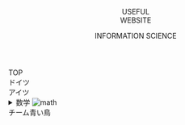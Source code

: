 <!DOCTYPE html>
<html lang="ja">
<script src="https://ajax.googleapis.com/ajax/libs/jquery/3.3.1/jquery.min.js"></script>

<head>
  <meta charset="UTF-8">
  <link rel="stylesheet" href="style.css" />
  <meta name="viewport" content="width=device-width, initial-scale=1.0">
  <title>情報科学科お役立ちサイト</title>
</head>

<body>
  <header>
    <div class="head">
      <p>USEFUL<br><span class="website">WEBSITE</span></p>	
      <div class="name">INFORMATION SCIENCE</div>
  </header>
  <div id="menu-bar">
    <div>TOP</div>
    <div>ドイツ</div>
    <div>アイツ</div>
  </div>



  <div class="subject">
    <details>
      <summary>
        数学
        <span class="badge"><img src="images/math.png" alt="math" class="math"></span>
      </summary>

      <div class="container">
        <p>
          <a href="https://matrixcalc.org/ja/">行列計算機</a><br>
          行列に関連する様々な計算を行ってくれるサイトです。過程も含めて記述してくれます。<br>
          後述のWolframAlphaも便利ですが、行列に関してはこちらの方が使いやすいかと思います。<br>
          某講義で解答が配布されず困っている方も多いかと思いますが、これを使えば理解できるはずです。<br>
        </p>

        <p>
          <a href="https://ja.wolframalpha.com/">WolframAlpha</a><br>
          微積分や線形代数などの数学に関するものは勿論、物理や化学などの分野も含め世の中の様々な計算を行ってくれるサイトです。<br>
          過程の記述は有料版のみですが、検算には十分使えます。<br>
        </p>

        <p>
          <a href="https://www.geogebra.org/">GeoGebra</a><br>
          関数を入力するとグラフを描画してくれるサイトです。視覚的に捉えることで、より理解を深めることが出来ます。<br>
          極値や交点の値も計算してくれます。<br>
        </p>

        <p>
          <a href="https://mathematicspedia.com/index.php?Mathpedia">Mathpedia</a><br>
          大学数学全般に対して、基礎的な事項の解説がなされています。<br>
          内容は少し難しめで未完成の部分も多いのですが、大学数学の大まかな全体像を捉えるのには良いかと思います。<br>
        </p>

        <p>
          <a href="http://w3e.kanazawa-it.ac.jp/math/">KIT数学ナビゲーション</a><br>
          高校数学と学部1・2年レベルの大学数学範囲における、基礎的な用語や公式が見やすくまとめられています。<br>
          わからないことが出てきた時に辞書的な使い方をするのがオススメです。<br>
        </p>

        <p>
          <a href="https://mathtrain.jp/">高校数学の美しい物語</a><br>
          主に高校数学の範囲で、基本公式の確認から数学オリンピックレベルの問題の解説に至るまで、様々なトピックが独立した記事になっています。<br>
          勿論普段の学習にも使えますが、どちらかと言えば知的好奇心を満たしたい方向けのサイトです。<br>
        </p>
      </div>

    </details>

    <details>
      <summary>
        プログラミング
        <span class="badge"><img src="images/pro.jpeg" alt="programming" class="programming"></span>
      </summary>
      <div class="container">

        <p>
          <a href="https://www.processing.org/reference/">Processing公式リファレンス</a><br>
          Processingの公式リファレンスです。Processingの標準機能や公式のライブラリなどが掲載されています。<br>
          英語ですが、翻訳すれば活用できると思います。<br>
        </p>

        <p>
          <a href="https://typing.run/">typing.run</a><br>
          明治大学総合数理学部先端メディアサイエンス学科の春学期プログラミング演習1で使用されたサイトです。<br>
          Processingのコードを写経タイピングすることができます。タイピング速度やタイポ率が表示されます。<br>
          明大生ではないため、一部の機能に制限がありますが、寿司打のように楽しめると思います。<br>
        </p>

        <p>
          <a href="https://developer.mozilla.org/ja/">MDN web docs</a><br>
          このサイトは、Firefoxを開発したMozillaが公開している、開発者向けのサイトです。<br>
          web技術に関して調べたい場合は、まずこのサイトを参照することで正しい情報を得ることができます。<br>
        </p>

        <p>
          <a href="https://docs.python.org/ja/3/reference/index.html">Python言語リファレンス</a><br>
          Pythonの公式リファレンスです。<br>
          1年生の授業では、Pythonは学習しませんが、2年次以降はお世話になるかもしれません。<br>
        </p>

        <p>
          <a href="https://9cguide.appspot.com/">苦しんで覚えるC言語</a><br>
          実践プログラミングの参考書にも指定されているサイトです。体系的にC言語を学ぶことができます。<br>
        </p>

        <p>
          <a href="https://atcoder.jp/contests/APG4b">C++入門 AtCoder Programming Guide for beginners(APG4b)</a><br>
          競技プログラミングで有名なAtCoder社が提供している無料のプログラミング入門教材です。<br>
          AtCoderを始めたいけど何をしたらいいのかわからない！という人におすすめの教材です。<br>
          C++について深く学ぶというよりは、基礎プロで扱った内容+αをC++で学習するというのがイメージしやすいと思います。<br>
        </p>
      </div>
    </details>

    <details>
      <summary>
        英語
        <span class="badge"><img src="images/english.jpg" alt="english" class="english"></span>
      </summary>
      <div class="container">
        <p>
          <a href="https://www.deepl.com/ja/translator">Deepl</a><br>
          ディープラーニングを利用したテキスト翻訳サービスです。英語や日本語だけでなく、様々な言語間での翻訳が可能です。<br>
          翻訳の精度は類似サービスと比べて高く、非常に使い勝手が良いです。<br>
          しかし、まだまだ完璧ではなく頻繁に誤訳も発生するので、最終的には自分でチェックするのが肝心です。<br>
        </p>

        <p>
          <a href="https://www.ibm.com/watson/jp-ja/developercloud/speech-to-text.html#try-it-out">Speach to
            Text</a><br>
          入力された音声を認識し、それをテキストに書き起こしてくれるサービスです。<br>
          翻訳は勿論のこと、文書作成や発音練習などにも使えます。<br>
        </p>

        <p>
          <a href="https://www.grammarly.com/">Grammarly</a><br>
          英文の文法をチェックしてくれるツールです。<br>
          直接サイトにアクセスしての利用もできますが、ブラウザの拡張機能としてインストールしておくとテキスト入力時にリアルタイムでチェックを行ってくれます。
        </p>

        <p>
          <a href="https://tool.stabucky.com/word_counter.htm">英単語カウンター</a><br>
          英文の語数を数えてくれるツールです。<br>
          英作文の課題で最後に語数を記載しなければならない時などに便利だと思います。<br>
        </p>
      </div>

    </details>

    <details>
      <summary>
        情報処理入門
        <span class="badge"><img src="images/ono.jpg" alt="panda" class="onoue"></span>
      </summary>
      <div class="container">
        <p><a href="https://www.jitec.ipa.go.jp/">IPA公式サイト</a><br>
          基本情報技術者試験などを主催しているIPAの公式サイトです。<br>
          諸々の試験についての概要を確認したり、申し込みを行ったり出来ます。<br>
        </p>
        <p><a href="https://www.fe-siken.com/">基本情報技術者試験ドットコム</a><br>
          基本情報技術者試験の過去問がまとめられているサイトです。<br>
          参考書等で各分野の基礎事項を軽く頭に入れたあとは、ここでどんどん問題演習をこなすのが良いかと思います。<br>
        </p>
        <p><a href="https://online.osawa-lab.com/">OSAWA Lab</a>
          大澤先生が担当する講義の動画はこのサイトから配信されます。<br>
          他学年の講義も自由に見られる仕様になっているので、興味があれば覗いてみるのも良いでしょう。<br>
        </p>
      </div>
    </details>

    <details>
      <summary>
        レポート
        <span class="badge"><img src="images/report.png" alt="report" class="report"></span>
      </summary>
      <div class="container">
        <p><a href="https://plagiarism.strud.net/">剽窃チェッカー</a><br>
          入力された文章に対して、ウェブ上に同一の文字列がないかチェックするツールです。<br>
          偶然一致してしまうということもあり得ますし、せっかくの努力を無駄にしないためにもこれを使って確認しましょう。<br>
        </p>
        <p><a href="https://phonypianist.sakura.ne.jp/convenienttool/strcount.html">文字数カウント</a><br>
          テキストボックスに入力した文章の文字数をカウントしてくれるツールです。<br>
          リアルタイムでカウントしてくれる機能もついているので使い勝手がよく、字数制限のあるレポートなどの作成時に便利です。<br>
        </p>
        <p><a href="http://www.logicalskill.co.jp/jwriting.html">日本語ライティングの世界</a><br>
          主にライティングの技術についてまとめられているサイトです。<br>
          日本語ライティングだけでなく、英語ライティングやプレゼンテーションに関しても学ぶことが出来ます。<br>
        </p>
      </div>
    </details>

    <details>
      <summary>
        情報科学科
        <span class="badge"><img src="images/Internet.jpg" alt="infomation sciense" class="is"></span>
      </summary>
      <div class="container">
        <p>
          <a href="https://osawa-lab.com/">大澤研究室HP</a><br>
          大澤先生の研究室では、ドラえもんの開発はもちろんのこと、AI、ML(機械学習)をはじめとしたさまざまな分野を研究しています。<br>

        </p>

        <p>
          <a href="http://tozaki.is.chs.nihon-u.ac.jp/">尾崎研究室HP</a><br>
          尾崎先生の研究室では、「データマイニング手法の開発 & 応用領域の開拓」というテーマで研究を行っています。<br>
          データマイニングとは、大量のデータから、価値のある情報を発掘し、ビッグデータやデータサイエンス、機械学習、人口知能とも密接な関係にある分野です。<br>
        </p>

        <p>
          <a href="https://vdslab.jp/">尾上研究室HP</a><br>
          尾上先生の研究室では、情報可視化とデータサイエンスを中心に研究をしています。<br>

        </p>

        <p>
          <a href="http://www.is.chs.nihon-u.ac.jp/~kan/">韓研究室HP</a><br>

        </p>

        <p>
          <a href="http://www.kthrlab.jp/">北原研究室HP</a>
          <a href="http://www.kthrlab.jp/~kitahara/">個人HP</a><br>

        </p>

        <p>
          <a href="http://www.is.chs.nihon-u.ac.jp/~asaito/member/men_p.html">斎藤研究室HP</a><br>

        </p>

        <p>
          <a href="http://www.tani.cs.chs.nihon-u.ac.jp/g-thesis/">谷研究室HP</a><br>

        </p>

        <p>
          <a href="http://www.is.chs.nihon-u.ac.jp/~furuichi/">古市研究室HP</a><br>

        </p>

        <p>
          <a href="https://mytlab.org/">宮田研究室HP</a><br>

        </p>

        <p>
          <a href="http://www.is.chs.nihon-u.ac.jp/moriyama/">森山研究室HP</a><br>

        </p>

        <p>
          <a href="http://www.is.chs.nihon-u.ac.jp/">情報科学科公式HP</a><br>

        </p>

        <p>
          <a href="https://twitter.com/is_nuchs">情報科学科公式Twitter</a><br>

        </p>
      </div>

    </details>

  </div>
  <footer>チーム青い鳥</footer>
  <script src="main.js"></script>
</body>

</html>

